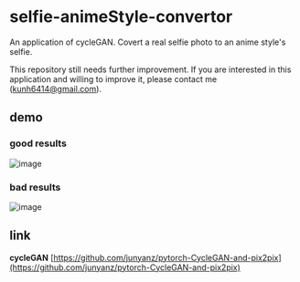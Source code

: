 # selfie-animeStyle-convertor
An application of cycleGAN. Covert a real selfie photo to an anime style's selfie.

This  repository still needs further improvement. If you are interested in this application and willing to improve it, please contact me (kunh6414@gmail.com).

## demo
### good results
![image](https://github.com/hyk1996/selfie-animeStyle-convertor/blob/master/demo/good.png)
### bad results
![image](https://github.com/hyk1996/selfie-animeStyle-convertor/blob/master/demo/bad.png)

## link
**cycleGAN** [https://github.com/junyanz/pytorch-CycleGAN-and-pix2pix](https://github.com/junyanz/pytorch-CycleGAN-and-pix2pix)
